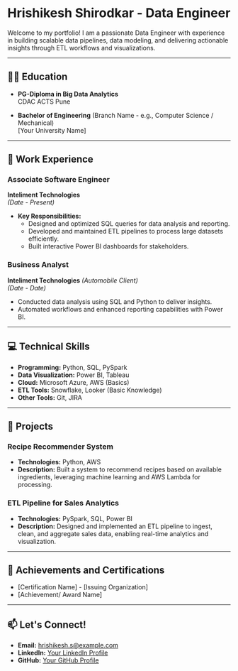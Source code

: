 # Hrishikesh Shirodkar - Data Engineer

Welcome to my portfolio! I am a passionate Data Engineer with experience in building scalable data pipelines, data modeling, and delivering actionable insights through ETL workflows and visualizations.

---

## 🧑‍🎓 Education

- **PG-Diploma in Big Data Analytics**  
  CDAC ACTS Pune  

- **Bachelor of Engineering** (Branch Name - e.g., Computer Science / Mechanical)  
  [Your University Name]

---

## 💼 Work Experience

### **Associate Software Engineer**  
**Inteliment Technologies**  
*(Date - Present)*  

- **Key Responsibilities:**
  - Designed and optimized SQL queries for data analysis and reporting.
  - Developed and maintained ETL pipelines to process large datasets efficiently.
  - Built interactive Power BI dashboards for stakeholders.  

### **Business Analyst**  
**Inteliment Technologies** *(Automobile Client)*  
*(Date - Date)*  

- Conducted data analysis using SQL and Python to deliver insights.
- Automated workflows and enhanced reporting capabilities with Power BI.

---

## 💻 Technical Skills

- **Programming:** Python, SQL, PySpark  
- **Data Visualization:** Power BI, Tableau  
- **Cloud:** Microsoft Azure, AWS (Basics)  
- **ETL Tools:** Snowflake, Looker (Basic Knowledge)  
- **Other Tools:** Git, JIRA  

---

## 🚀 Projects

### **Recipe Recommender System**
- **Technologies:** Python, AWS  
- **Description:** Built a system to recommend recipes based on available ingredients, leveraging machine learning and AWS Lambda for processing.

### **ETL Pipeline for Sales Analytics**
- **Technologies:** PySpark, SQL, Power BI  
- **Description:** Designed and implemented an ETL pipeline to ingest, clean, and aggregate sales data, enabling real-time analytics and visualization.

---

## 🌟 Achievements and Certifications

- [Certification Name] - [Issuing Organization]  
- [Achievement/ Award Name]  

---

## 📫 Let's Connect!

- **Email:** hrishikesh.s@example.com  
- **LinkedIn:** [Your LinkedIn Profile](https://www.linkedin.com/in/your-profile)  
- **GitHub:** [Your GitHub Profile](https://github.com/your-username)  
